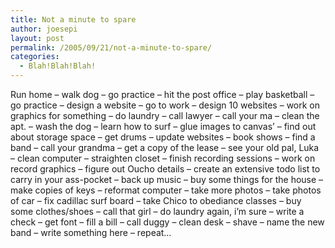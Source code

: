 ```yaml
---
title: Not a minute to spare
author: joesepi
layout: post
permalink: /2005/09/21/not-a-minute-to-spare/
categories:
  - Blah!Blah!Blah!
---
```

Run home &#8211; walk dog &#8211; go practice &#8211; hit the post office &#8211; play basketball &#8211; go practice &#8211; design a website &#8211; go to work &#8211; design 10 websites &#8211; work on graphics for something &#8211; do laundry &#8211; call lawyer &#8211; call your ma &#8211; clean the apt. &#8211; wash the dog &#8211; learn how to surf &#8211; glue images to canvas&#8217; &#8211; find out about storage space &#8211; get drums &#8211; update websites &#8211; book shows &#8211; find a band &#8211; call your grandma &#8211; get a copy of the lease &#8211; see your old pal, Luka &#8211; clean computer &#8211; straighten closet &#8211; finish recording sessions &#8211; work on record graphics &#8211; figure out Oucho details &#8211; create an extensive todo list to carry in your ass-pocket &#8211; back up music &#8211; buy some things for the house &#8211; make copies of keys &#8211; reformat computer &#8211; take more photos &#8211; take photos of car &#8211; fix cadillac surf board &#8211; take Chico to obediance classes &#8211; buy some clothes/shoes &#8211; call that girl &#8211; do laundry again, i&#8217;m sure &#8211; write a check &#8211; get font &#8211; fill a bill &#8211; call duggy &#8211; clean desk &#8211; shave &#8211; name the new band &#8211; write something here &#8211; repeat&#8230;